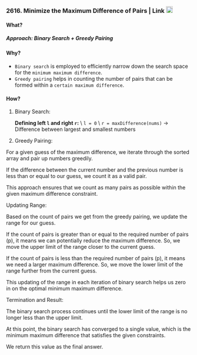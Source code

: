 ### 2616. Minimize the Maximum Difference of Pairs | Link <a href="https://leetcode.com/problems/search-in-rotated-sorted-array/"><img src="https://leetcode.com/_next/static/images/logo-dark-c96c407d175e36c81e236fcfdd682a0b.png" alt="LeetCode Logo" width="18"> </a>

#### What?

##### Approach: Binary Search + Greedy Pairing

#### Why?

 - `Binary search` is employed to efficiently narrow down the search space for the `minimum maximum difference`.
 - `Greedy pairing` helps in counting the number of pairs that can be formed within a `certain maximum difference`.

#### How?

1. Binary Search:
   
   **Defining left `l` and right `r`:** \\
      `l = 0` \\
      `r = maxDifference(nums)` ->  Difference between largest and smallest numbers 

3. Greedy Pairing:

For a given guess of the maximum difference, we iterate through the sorted array and pair up numbers greedily.

If the difference between the current number and the previous number is less than or equal to our guess, we count it as a valid pair.

This approach ensures that we count as many pairs as possible within the given maximum difference constraint.

Updating Range:

Based on the count of pairs we get from the greedy pairing, we update the range for our guess.

If the count of pairs is greater than or equal to the required number of pairs (p), it means we can potentially reduce the maximum difference. So, we move the upper limit of the range closer to the current guess.

If the count of pairs is less than the required number of pairs (p), it means we need a larger maximum difference. So, we move the lower limit of the range further from the current guess.

This updating of the range in each iteration of binary search helps us zero in on the optimal minimum maximum difference.

Termination and Result:

The binary search process continues until the lower limit of the range is no longer less than the upper limit.

At this point, the binary search has converged to a single value, which is the minimum maximum difference that satisfies the given constraints.

We return this value as the final answer.
